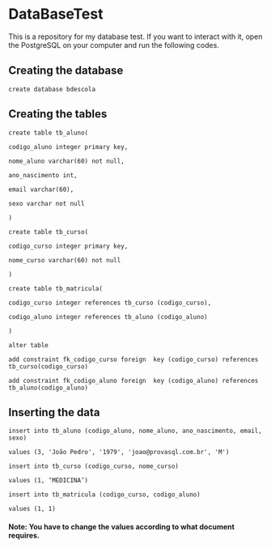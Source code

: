 <h1> DataBaseTest </h1>

This is a repository for my database test. If you want to interact with it, open the PostgreSQL on your computer and run the following codes.

<h2> Creating the database </h2>

```
create database bdescola 
```

<h2> Creating the tables </h2>

```
create table tb_aluno( 

codigo_aluno integer primary key, 

nome_aluno varchar(60) not null, 

ano_nascimento int, 

email varchar(60), 

sexo varchar not null 

)  
```

```
create table tb_curso( 

codigo_curso integer primary key, 

nome_curso varchar(60) not null 

) 
```

```
create table tb_matricula( 

codigo_curso integer references tb_curso (codigo_curso), 

codigo_aluno integer references tb_aluno (codigo_aluno) 

) 

alter table  

add constraint fk_codigo_curso foreign  key (codigo_curso) references tb_curso(codigo_curso) 

add constraint fk_codigo_aluno foreign  key (codigo_aluno) references tb_aluno(codigo_aluno) 
```

<h2> Inserting the data </h2>

```
insert into tb_aluno (codigo_aluno, nome_aluno, ano_nascimento, email, sexo) 

values (3, 'João Pedro', '1979', 'joao@provasql.com.br', 'M') 
```

```
insert into tb_curso (codigo_curso, nome_curso) 

values (1, ‘MEDICINA’) 
```

```
insert into tb_matricula (codigo_curso, codigo_aluno)  

values (1, 1) 
```

<h4> Note: You have to change the values according to what document requires. </h4>


